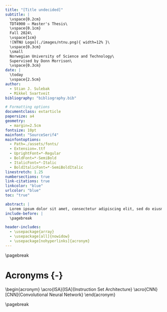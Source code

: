 ```yaml
---
title: "[Title undecided]"
subtitle: |
  \vspace{0.2cm}
  TDT4900 – Master's Thesis\
  \vspace{0.1cm}
  Fall 2024\
  \vspace{1cm}
  ![NTNU Logo](./images/ntnu.png){ width=12% }\
  \vspace{0.3cm}
  \small
  Norwegian University of Science and Technology\
  Supervised by Donn Morrison\
  \vspace{0.3cm}
date: |
  \today
  \vspace{2.5cm}
author:
  - Stian J. Sulebak
  - Mikkel Svartveit
bibliography: "bibliography.bib"

# Formatting options
documentclass: extarticle
papersize: a4
geometry:
  - margin=2.5cm
fontsize: 10pt
mainfont: "SourceSerif4"
mainfontoptions:
  - Path=./assets/fonts/
  - Extension=.ttf
  - UprightFont=*-Regular
  - BoldFont=*-SemiBold
  - ItalicFont=*-Italic
  - BoldItalicFont=*-SemiBoldItalic
linestretch: 1.25
numbersections: true
link-citations: true
linkcolor: "blue"
urlcolor: "blue"
toc: "true"

abstract: |
  Lorem ipsum dolor sit amet, consectetur adipiscing elit, sed do eiusmod tempor incididunt labore. Ut enim ad minim veniam, quis nostrud exercitation ullamco laboris nisi ut aliquip ex ea commodo consequat in varius, temporibus et semper, facilisi. Duis aute irure dolor in reprehenderit in voluptate velit esse cillum dolore eu fugiat nulla pariatur, sed ut perspiciatis unde omnis iste natus error similique et maxime. Excepteur sint occaecat cupidatat non proident, sunt in culpa qui officia deserunt mollit anim id est laborum, while ac sapien inceptos himenaeos justo etiam phasellus turpis nullam fringilla semper, rhoncus sem, vitae. Integer nec odio praesent libero sed cursus ante dapibus diam, maecenas faucibus mollis interdum efficitur justo in tellus tempor, nunc. Sed ut perspiciatis unde omnis iste natus error sit voluptatem accusantium doloremque laudantium, totam rem aperiam, eaque ipsa quae ab illo inventore veritatis. At vero eos et accusamus et iusto odio dignissimos ducimus qui blanditiis praesentium voluptatum deleniti atque corrupti quos dolores et quas molestias excepturi rerum facilis est cumque, optime. Nemo enim ipsam voluptatem quia voluptas sit aspernatur aut odit aut fugit, sed quia consequuntur magni dolores eos ratione voluptatem sequi nesciunt. Neque porro quisquam est, qui dolorem ipsum quia dolor sit amet, consectetur, adipisci velit, sed quia non numquam eius modi tempora incidunt ut labore et doloremque magnam aliquam.
include-before: |
  \pagebreak

header-includes:
  - \usepackage{array}
  - \usepackage[all]{nowidow}
  - \usepackage[nohyperlinks]{acronym}
---
```


\pagebreak

# Acronyms {-}

\begin{acronym}
\acro{ISA}[ISA]{Instruction Set Architecture}
\acro{CNN}[CNN]{Convolutional Neural Network}
\end{acronym}

\pagebreak
